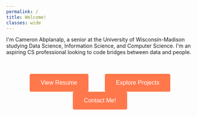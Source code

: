 ```yaml
---
permalink: /
title: Welcome!
classes: wide
---
```


I'm Cameron Abplanalp, a senior at the University of Wisconsin-Madison studying Data Science, Information Science, and Computer Science. I'm an aspiring CS professional looking to code bridges between data and people.

<style>

    .button-container {
      text-align: center;
      margin-top: 50px;
    }

    button {
      padding: 15px 30px;
      font-size: 16px;
      background-color: rgb(255,120,76);
      color: #fff;
      border: none;
      border-radius: 4px;
      cursor: pointer;
      margin: 0 20px;


      --fc-border-color: #ECEFF9;
      --fc-normal-text-color: #0E0B3D;
      --fc-normal-placeholder-color: #B3B8D0;

      /* PRIMARY COLOR | HSL FORMAT*/
      --fc-primary-color-hue: 18;
      --fc-error-color-hue: 356;
      --fc-primary-hsl: var(--fc-primary-color-hue), 93%, 62%;
      --fc-error-hsl: var(--fc-error-color-hue), 100%, 54%;

      /* HOVER */
      --fc-field-hover-bg-color: #F7F9FC;
      --fc-border-hover-color: #DDE0EE;
      --fc-field-hover-text-color: #B3B8D0;

      --fc-border-active-color: #1463FF;
    }

    button:hover {
      background: linear-gradient(0deg, rgba(0, 0, 0, 0.1), rgba(0, 0, 0, 0.1)), hsla(var(--fc-primary-hsl));
    }

    button:focus {
      background: linear-gradient(0deg, rgba(0, 0, 0, 0.2), rgba(0, 0, 0, 0.2)), hsla(var(--fc-primary-hsl));
      border-inline: 1px solid inline rgba(255, 255, 255, 0.6);
      box-shadow: 0px 0px 0px 3px rgba(var(--fc-primary-hsl), 12%);
    }

    button:active {
      background: linear-gradient(0deg, rgba(0, 0, 0, 0.2), rgba(0, 0, 0, 0.2)), hsla(var(--fc-primary-hsl));
    }

    button:disabled {
      background-color: hsla(var(--fc-primary-hsl), 40%);
      cursor: not-allowed;
    }

  </style>

  <script>
    function redirectToPage(pageUrl) {
      // Redirect to the specified page
      window.location.href = pageUrl;
    }
  </script>

<div class="button-container">
    <button onclick="redirectToPage('../assets/files/abplanalp_resume.pdf')">View Resume</button>
    <button onclick="redirectToPage('/projects/')">Explore Projects</button>
    <button onclick="redirectToPage('/contact/')">Contact Me!</button>
</div>
<br>
